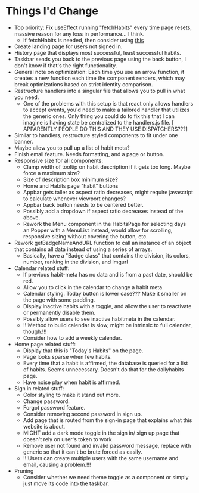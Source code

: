 # Things I'd Change
- Top priority: Fix useEffect running "fetchHabits" every time page resets, massive reason for any loss in performance... I think.
    - If fetchHabits is needed, then consider using [this](https://maxrozen.com/race-conditions-fetching-data-react-with-useeffect)
- Create landing page for users not signed in.
- History page that displays most successful, least successful habits. 
- Taskbar sends you back to the previous page using the back button, I don't know if that's the right functionality.
- General note on optimization: Each time you use an arrow function, it creates a new function each time the component renders, which may break optimizations based on strict identity comparison.
- Restructure handlers into a singular file that allows you to pull in what you need. 
    - One of the problems with this setup is that react only allows handlers to accept events, you'd need to make a tailored handler that utilizes the generic ones. Only thing you could do to fix this that I can imagine is having state be centralized to the handlers.js file. [ APPARENTLY PEOPLE DO THIS AND THEY USE DISPATCHERS???]
- Similar to handlers, restructure styled components to fit under one banner.
- Maybe allow you to pull up a list of habit meta?
- Finish email feature. Needs formatting, and a page or button.
- Responsive size for all components:
    - Clamp width of tooltip on habit description if it gets too long. Maybe force a maximum size?
    - Size of description box minimum size?
    - Home and Habits page "habit" buttons
    - Appbar gets taller as aspect ratio decreases, might require javascript to calculate whenever viewport changes?
    - Appbar back button needs to be centered better.
    - Possibly add a dropdown if aspect ratio decreases instead of the above.
    - Rework the Menu component in the HabitsPage for selecting days an Popper with a MenuList instead, would allow for scrolling, responsive sizing without covering the button, etc.
- Rework getBadgeNameAndURL function to call an instance of an object that contains all data instead of using a series of arrays.
    - Basically, have a "Badge class" that contains the division, its colors, number, ranking in the division, and imgurl
- Calendar related stuff:
    - If previous habit-meta has no data and is from a past date, should be red.
    - Allow you to click in the calendar to change a habit meta.
    - Calendar styling. Today button is lower case??? Make it smaller on the page with some padding.
    - Display inactive habits with a toggle, and allow the user to reactivate or permanently disable them.
    - Possibly allow users to see inactive habitmeta in the calendar.
    - !!!Method to build calendar is slow, might be intrinsic to full calendar, though.!!!
    - Consider how to add a weekly calendar.
- Home page related stuff:
    - Display that this is "Today's Habits" on the page.
    - Page looks sparse when few habits.
    - Every time that a habit is affirmed, the database is queried for a list of habits. Seems unnecessary. Doesn't do that for the dailyhabits page.
    - Have noise play when habit is affirmed.
- Sign in related stuff:
    - Color styling to make it stand out more.
    - Change password.
    - Forgot password feature.
    - Consider removing second password in sign up.
    - Add page that is routed from the sign-in page that explains what this website is about.
    - MIGHT add a dark mode toggle in the sign in/ sign up page that doesn't rely on user's token to work
    - Remove user not found and invalid password message, replace with generic so that it can't be brute forced as easily.
    - !!!Users can create multiple users with the same username and email, causing a problem.!!!
- Pruning
    - Consider whether we need theme toggle as a component or simply just move its code into the taskbar.